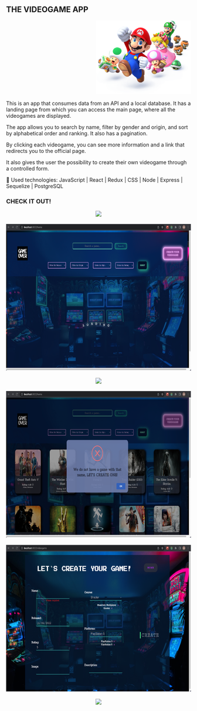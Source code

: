 ## THE VIDEOGAME APP
<p align="right">
  <img height="200" src="./images/videogame.png" />
</p>

This is an app that consumes data from an API and a local database. It has a landing page from which you can access the main page, where all the videogames are displayed.

The app allows you to search by name, filter by gender and origin, and sort by alphabetical order and ranking. It also has a pagination.

By clicking each videogame, you can see more information and a link that redirects you to the official page.

It also gives the user the possibility to create their own videogame through a controlled form.
 
 
🚀 Used technologies:
JavaScript | React | Redux | CSS | Node | Express | Sequelize | PostgreSQL


### CHECK IT OUT!
<p align="center">
  <img height="400" src="./images/landingPage.png" />
  <br></br>
  <img height="400" src="./images/loader.png" />
  <br></br>
  <img height="400" src="./images/homePage.png" />
  <br></br>
  <img height="400" src="./images/404gameNotFound.png" />
  <br></br>
  <img height="400" src="./images/gameCreate.png" />
  <br></br>
  <img height="400" src="./images/gameDetail.png" />
</p>
